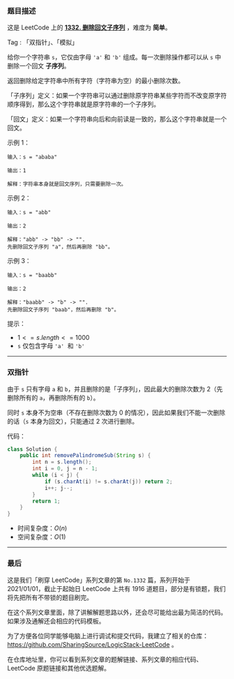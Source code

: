 ### 题目描述

这是 LeetCode 上的 **[1332. 删除回文子序列](https://leetcode-cn.com/problems/the-k-weakest-rows-in-a-matrix/solution/gong-shui-san-xie-yi-ti-shuang-jie-po-su-7okx/)** ，难度为 **简单**。

Tag : 「双指针」、「模拟」



给你一个字符串 `s`，它仅由字母 `'a'` 和 `'b'` 组成。每一次删除操作都可以从 `s` 中删除一个回文 **子序列**。

返回删除给定字符串中所有字符（字符串为空）的最小删除次数。

「子序列」定义：如果一个字符串可以通过删除原字符串某些字符而不改变原字符顺序得到，那么这个字符串就是原字符串的一个子序列。

「回文」定义：如果一个字符串向后和向前读是一致的，那么这个字符串就是一个回文。

示例 1：
```
输入：s = "ababa"

输出：1

解释：字符串本身就是回文序列，只需要删除一次。
```
示例 2：
```
输入：s = "abb"

输出：2

解释："abb" -> "bb" -> "". 
先删除回文子序列 "a"，然后再删除 "bb"。
```
示例 3：
```
输入：s = "baabb"

输出：2

解释："baabb" -> "b" -> "". 
先删除回文子序列 "baab"，然后再删除 "b"。
```

提示：
* $1 <= s.length <= 1000$
* `s` 仅包含字母 `'a'`  和 `'b'`

---

### 双指针

由于 `s` 只有字母 `a` 和 `b`，并且删除的是「子序列」，因此最大的删除次数为 $2$（先删除所有的 `a`，再删除所有的 `b`）。

同时 `s` 本身不为空串（不存在删除次数为 $0$ 的情况），因此如果我们不能一次删除的话（`s` 本身为回文），只能通过 $2$ 次进行删除。

代码：
```java
class Solution {
    public int removePalindromeSub(String s) {
        int n = s.length();
        int i = 0, j = n - 1;
        while (i < j) {
            if (s.charAt(i) != s.charAt(j)) return 2;
            i++; j--;
        }
        return 1;
    }
}
```
* 时间复杂度：$O(n)$
* 空间复杂度：$O(1)$

---

### 最后

这是我们「刷穿 LeetCode」系列文章的第 `No.1332` 篇，系列开始于 2021/01/01，截止于起始日 LeetCode 上共有 1916 道题目，部分是有锁题，我们将先把所有不带锁的题目刷完。

在这个系列文章里面，除了讲解解题思路以外，还会尽可能给出最为简洁的代码。如果涉及通解还会相应的代码模板。

为了方便各位同学能够电脑上进行调试和提交代码，我建立了相关的仓库：https://github.com/SharingSource/LogicStack-LeetCode 。

在仓库地址里，你可以看到系列文章的题解链接、系列文章的相应代码、LeetCode 原题链接和其他优选题解。

